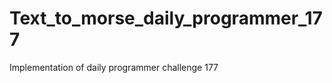 Text_to_morse_daily_programmer_177
==================================

Implementation of daily programmer challenge 177
